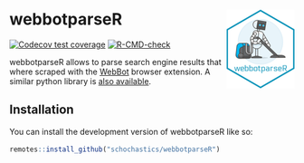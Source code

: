
<!-- README.md is generated from README.Rmd. Please edit that file -->

# webbotparseR <img src="man/figures/logo.png" align="right" height="139" />

<!-- badges: start -->

[![Codecov test
coverage](https://codecov.io/gh/schochastics/webbotparseR/branch/main/graph/badge.svg)](https://app.codecov.io/gh/schochastics/webbotparseR?branch=main)
[![R-CMD-check](https://github.com/schochastics/webbotparseR/actions/workflows/R-CMD-check.yaml/badge.svg)](https://github.com/schochastics/webbotparseR/actions/workflows/R-CMD-check.yaml)
<!-- badges: end -->

webbotparseR allows to parse search engine results that where scraped
with the [WebBot](https://github.com/gesiscss/WebBot) browser extension.
A similar python library is [also
available](https://github.com/gesiscss/WebBot-tutorials).

## Installation

You can install the development version of webbotparseR like so:

``` r
remotes::install_github("schochastics/webbotparseR")
```
